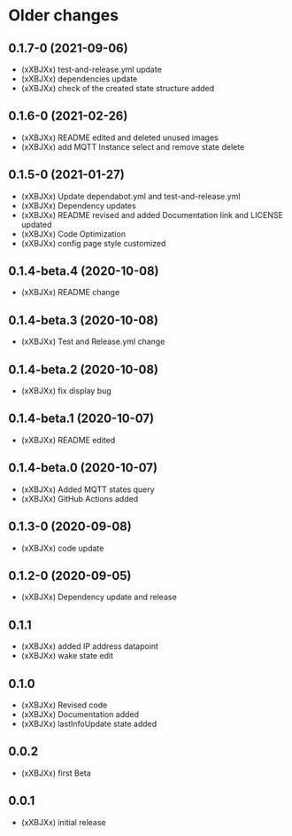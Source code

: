 # Older changes
## 0.1.7-0 (2021-09-06)
* (xXBJXx) test-and-release.yml update
* (xXBJXx) dependencies update
* (xXBJXx) check of the created state structure added

## 0.1.6-0 (2021-02-26)
* (xXBJXx) README edited and deleted unused images
* (xXBJXx) add MQTT Instance select and remove state delete

## 0.1.5-0 (2021-01-27)
* (xXBJXx) Update dependabot.yml and test-and-release.yml
* (xXBJXx) Dependency updates
* (xXBJXx) README revised and added Documentation link and LICENSE updated
* (xXBJXx) Code Optimization
* (xXBJXx) config page style customized

## 0.1.4-beta.4 (2020-10-08)
* (xXBJXx) README change

## 0.1.4-beta.3 (2020-10-08)
* (xXBJXx) Test and Release.yml change

## 0.1.4-beta.2 (2020-10-08)
* (xXBJXx) fix display bug

## 0.1.4-beta.1 (2020-10-07)
* (xXBJXx) README edited

## 0.1.4-beta.0 (2020-10-07)
* (xXBJXx) Added MQTT states query
* (xXBJXx) GitHub Actions added

## 0.1.3-0 (2020-09-08)
* (xXBJXx) code update

## 0.1.2-0 (2020-09-05)
* (xXBJXx) Dependency update and release

## 0.1.1
* (xXBJXx) added IP address datapoint
* (xXBJXx) wake state edit

## 0.1.0
* (xXBJXx) Revised code
* (xXBJXx) Documentation added
* (xXBJXx) lastInfoUpdate state added

## 0.0.2
* (xXBJXx) first Beta

## 0.0.1
* (xXBJXx) initial release
